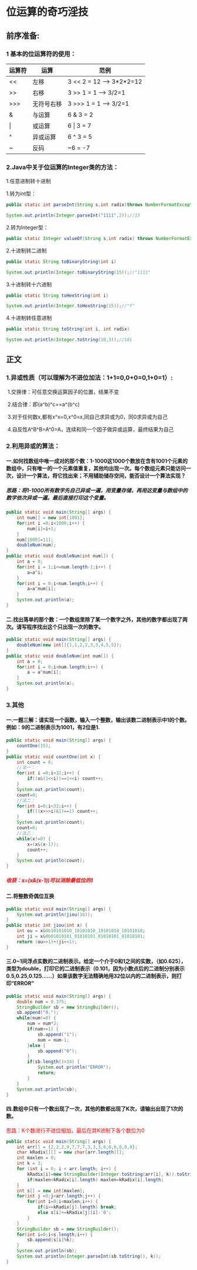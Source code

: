 # 位运算的奇巧淫技

## 前序准备:

### 1 基本的位运算符的使用：

| 运算符 | 运算       | 范例                      |
| ------ | ---------- | ------------------------- |
| <<     | 左移       | 3  << 2 = 12 --> 3\*2\*2=12 |
| >>     | 右移       | 3  >> 1 = 1 --> 3/2=1     |
| >>>    | 无符号右移 | 3  >>> 1 = 1 --> 3/2=1    |
| &      | 与运算     | 6  & 3 = 2                |
| &#124; | 或运算     | 6 &#124;  3 = 7           |
| ^      | 异或运算   | 6 ^  3 = 5                |
| ~      | 反码       | ~6  = -7                  |

### 2.Java中关于位运算的Integer类的方法：

 1.任意进制转十进制 

  1.转为int型：

```java
public static int parseInt(String s,int radix)throws NumberFormatException
```

   ```java
System.out.println(Integer.parseInt("1111",2));//15
   ```

  2.转为Integer型：

```java
public static Integer valueOf(String s,int radix) throws NumberFormatException
```

 2.十进制转二进制

```java
public static String toBinaryString(int i)
```

```java
System.out.println(Integer.toBinaryString(15));//"1111"
```

 3.十进制转十六进制

```java
public static String toHexString(int i)
```

```java
System.out.println(Integer.toHexString(15));//"f"
```

4.十进制转任意进制

```java
public static String toString(int i, int radix)
```

```java
System.out.println(Integer.toString(10,3));//101
```



## 正文

### 1.异或性质（可以理解为不进位加法：1+1=0,0+0=0,1+0=1）:

​	1.交换律：可任意交换运算因子的位置，结果不变

​	2.结合律：即(a^b)^c==a^(b^c)

​	3.对于任何数x,都有x^x=0,x^0=x,同自己求异或为0，同0求异或为自己

​	4.自反性A^B^B=A^0=A，连续和同一个因子做异或运算，最终结果为自己

### 2.利用异或的算法：

#### 一.如何找数组中唯一成对的那个数：1-1000这1000个数放在含有1001个元素的数组中，只有唯一的一个元素值重复，其他均出现一次。每个数组元素只能访问一次，设计一个算法，将它找出来；不用辅助储存空间，能否设计一个算法实现？

##### 思路：将1-1000所有数字先自己异或一遍，用变量存储，再用这变量与数组中的数字依次异或一遍。最后直接打印这个变量。


```java
public static void main(String[] args) {
	int num[] = new int[1001];
	for(int i =0;i<1000;i++) {
		num[i]=i+1;
	}
	num[1000]=111;
	doubleNum(num);
}
public static void doubleNum(int num[]) {
	int a = 0;
	for(int i = 1;i<=num.length-1;i++) {
		a=a^i;
	}
	for(int i = 0;i<num.length;i++) {
		a=a^num[i];
	}
	System.out.println(a);
}
```

#### 二.找出落单的那个数：一个数组里除了某一个数字之外，其他的数字都出现了两次。请写程序找出这个只出现一次的数字。

```java
public static void main(String[] args) {
	doubleNum(new int[]{1,1,2,2,3,3,4,5,5});
}
public static void doubleNum(int num[]) {
	int a = 0;
	for(int i = 0;i<num.length;i++) {
		a = a^num[i];
	}
	System.out.println(a);
}
```

### 3.其他

#### 一.一题三解：请实现一个函数，输入一个整数，输出该数二进制表示中1的个数。例如：9的二进制表示为1001，有2位是1.

```java
public static void main(String[] args) {
	countOne(15);
}
public static void countOne(int x) {
	int count = 0;
    //法一：
	for(int i =0;i<32;i++) {
		if((x&(1<<i))==1<<i) count++;
	}
	System.out.println(count);
	count=0;
    //法二：
	for(int i=0;i<32;i++) {
		if(((x>>>i)&1)==1) count++;			
	}
	System.out.println(count);
	count=0;
    //法三：
	while(x!=0) {
		x=(x&(x-1));
		count++;
	}
	System.out.println(count);
}
```

##### <font color = "red">收获：x=(x&(x-1))可以消除最低位的1</font>

#### 二.将整数奇偶位互换

```java
public static void main(String[] args) {
	System.out.println(jiou(16));
}
public static int jiou(int x) {
	int ou = x&0b10101010_10101010_10101010_10101010;
	int ji = x&0b01010101_01010101_01010101_01010101;
	return (ou>>1)+(ji<<1);
}
```

#### 三.0~1间浮点实数的二进制表示。给定一个介于0和1之间的实数，（如0.625），类型为double，打印它的二进制表示（0.101，因为小数点后的二进制分别表示0.5,0.25,0.125……）如果该数字无法精确地用32位以内的二进制表示，则打印“ERROR”

```java
public static void main(String[] args) {
	double num = 0.375;
	StringBuilder sb = new StringBuilder();
	sb.append("0.");
	while(num!=0) {
		num = num*2;
		if(num>=1) {
			sb.append("1");
			num = num-1;
		}else {
			sb.append("0");
		}
		if(sb.length()>34) {
			System.out.println("ERROR");
			return;
		}
	}
	System.out.println(sb);
}
```

#### 四.数组中只有一个数出现了一次，其他的数都出现了K次，请输出出现了1次的数。

 <font color="red">思路：K个数进行不进位相加，最后在其K进制下各个数位为0</font>

```java
public static void main(String[] args) {
	int arr[] = {2,2,2,9,7,7,7,3,3,3,6,6,6,0,0,0};
	char kRadix[][] = new char[arr.length][];
	int maxlen = 0;
	int k = 3;
	for (int i = 0; i < arr.length; i++) {
		kRadix[i]=new StringBuilder(Integer.toString(arr[i], k)).toString().toCharArray();
		if(maxlen<kRadix[i].length) maxlen=kRadix[i].length;
	}
	int s[] = new int[maxlen];
	for(int j =0;j<arr.length;j++) {
		for(int i=0;i<maxlen;i++) {
			if(i>=kRadix[j].length) break; 
			else s[i]+=kRadix[j][i]-'0';
		}
	}
	StringBuilder sb = new StringBuilder();
	for(int i=0;i<s.length;i++) {
		sb.append(s[i]%k);
	}
	System.out.println(sb);
	System.out.println(Integer.parseInt(sb.toString(), k));
}
```

